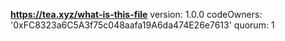 **https://tea.xyz/what-is-this-file**
version: 1.0.0 codeOwners:
'0xFC8323a6C5A3f75c048aafa19A6da474E26e7613' quorum: 1
